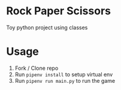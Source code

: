 # Rock Paper Scissors
Toy python project using classes

# Usage
1. Fork / Clone repo
2. Run `pipenv install` to setup virtual env
3. Run `pipenv run main.py` to run the game
